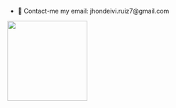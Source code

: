 <ul>
  <li>📖 Contact-me my email: jhondeivi.ruiz7@gmail.com</li>
</ul>

<div>
  <a href="https://github.com/Cristian-Barajas09">
<!--   <img height="180em" src="https://github-readme-stats.vercel.app/api?username=Jones751mp&show_icons=true&theme=tokyonight&include_all_commits=true&count_private=true"/> -->
  <img height="180em" src="https://github-readme-stats-eight-theta.vercel.app/api/top-langs/?username=Jones751mp&layout=compact&langs_count=8&theme=tokyonight"/>
</div>
